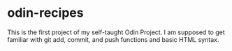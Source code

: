 # odin-recipes
This is the first project of my self-taught Odin Project. I am supposed to get familiar with git add, commit, and push functions and basic HTML syntax.